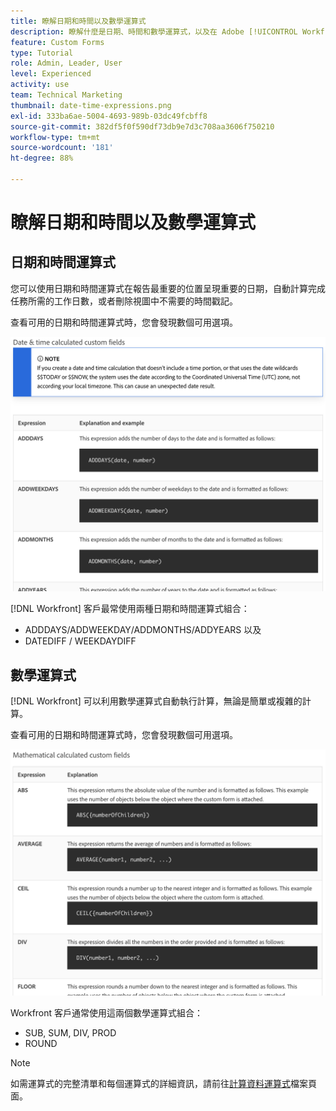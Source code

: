 ```yaml
---
title: 瞭解日期和時間以及數學運算式
description: 瞭解什麼是日期、時間和數學運算式，以及在 Adobe [!UICONTROL Workfront] 中建立自訂資料時可以使用哪些運算式。
feature: Custom Forms
type: Tutorial
role: Admin, Leader, User
level: Experienced
activity: use
team: Technical Marketing
thumbnail: date-time-expressions.png
exl-id: 333ba6ae-5004-4693-989b-03dc49fcbff8
source-git-commit: 382df5f0f590df73db9e7d3c708aa3606f750210
workflow-type: tm+mt
source-wordcount: '181'
ht-degree: 88%

---
```


# 瞭解日期和時間以及數學運算式

## 日期和時間運算式

您可以使用日期和時間運算式在報告最重要的位置呈現重要的日期，自動計算完成任務所需的工作日數，或者刪除視圖中不需要的時間戳記。

查看可用的日期和時間運算式時，您會發現數個可用選項。

![日期和時間運算式範例](assets/datetimeexpressions01.png)

[!DNL Workfront] 客戶最常使用兩種日期和時間運算式組合：

* ADDDAYS/ADDWEEKDAY/ADDMONTHS/ADDYEARS 以及
* DATEDIFF / WEEKDAYDIFF

## 數學運算式

[!DNL Workfront] 可以利用數學運算式自動執行計算，無論是簡單或複雜的計算。

查看可用的日期和時間運算式時，您會發現數個可用選項。

![數學運算式範例](assets/datetimeexpressions02.png)

Workfront 客戶通常使用這兩個數學運算式組合：

* SUB, SUM, DIV, PROD
* ROUND

>[!NOTE]
>
>如需運算式的完整清單和每個運算式的詳細資訊，請前往[計算資料運算式](https://experienceleague.adobe.com/en/docs/workfront/using/reporting/reports/calculated-custom-data/calculated-data-expressions)檔案頁面。

